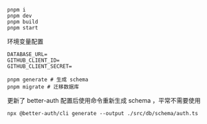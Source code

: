 ```
pnpm i
pnpm dev
pnpm build
pnpm start
```

环境变量配置

```
DATABASE_URL=
GITHUB_CLIENT_ID=
GITHUB_CLIENT_SECRET=
```

```
pnpm generate # 生成 schema
pnpm migrate # 迁移数据库
```

更新了 better-auth 配置后使用命令重新生成 schema ，平常不需要使用
```
npx @better-auth/cli generate --output ./src/db/schema/auth.ts
```